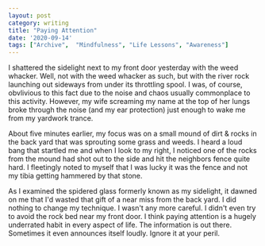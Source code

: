 ```yaml
---
layout: post
category: writing
title: "Paying Attention"
date: '2020-09-14'
tags: ["Archive",  "Mindfulness", "Life Lessons", "Awareness"]
---
```


I shattered the sidelight next to my front door yesterday with the weed whacker. Well, not with the weed whacker as such, but with the river rock launching out sideways from under its throttling spool. I was, of course, obvlivious to this fact due to the noise and chaos usually commonplace to this activity. However, my wife screaming my name at the top of her lungs broke through the noise (and my ear protection) just enough to wake me from my yardwork trance.

<!--more-->

About five minutes earlier, my focus was on a small mound of dirt & rocks in the back yard that was sprouting some grass and weeds. I heard a loud bang that startled me and when I look to my right, I noticed one of the rocks from the mound had shot out to the side and hit the neighbors fence quite hard. I fleetingly noted to myself that I was lucky it was the fence and not my tibia getting hammered by that stone.

As I examined the spidered glass formerly known as my sidelight, it dawned on me that I'd wasted that gift of a near miss from the back yard. I did nothing to change my technique. I wasn't any more careful. I didn't even try to avoid the rock bed near my front door. I think paying attention is a hugely underrated habit in every aspect of life. The information is out there. Sometimes it even announces itself loudly. Ignore it at your peril.